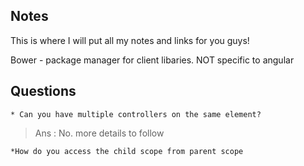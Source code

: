 Notes
-----------------
This is where I will put all my notes and links for you guys!

Bower - package manager for client libaries. NOT specific to angular


Questions
-----------------
	* Can you have multiple controllers on the same element? 
> Ans : No. more details to follow
	
	*How do you access the child scope from parent scope

